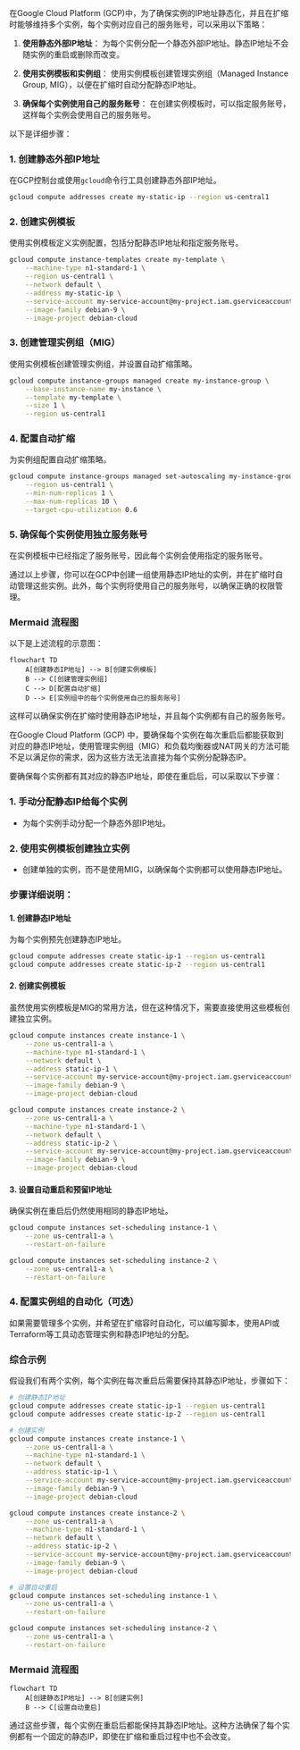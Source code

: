 在Google Cloud Platform (GCP)中，为了确保实例的IP地址静态化，并且在扩缩时能够维持多个实例，每个实例对应自己的服务账号，可以采用以下策略：

1. **使用静态外部IP地址**：
   为每个实例分配一个静态外部IP地址。静态IP地址不会随实例的重启或删除而改变。

2. **使用实例模板和实例组**：
   使用实例模板创建管理实例组（Managed Instance Group, MIG），以便在扩缩时自动分配静态IP地址。

3. **确保每个实例使用自己的服务账号**：
   在创建实例模板时，可以指定服务账号，这样每个实例会使用自己的服务账号。

以下是详细步骤：

### 1. 创建静态外部IP地址
在GCP控制台或使用`gcloud`命令行工具创建静态外部IP地址。

```bash
gcloud compute addresses create my-static-ip --region us-central1
```

### 2. 创建实例模板
使用实例模板定义实例配置，包括分配静态IP地址和指定服务账号。

```bash
gcloud compute instance-templates create my-template \
    --machine-type n1-standard-1 \
    --region us-central1 \
    --network default \
    --address my-static-ip \
    --service-account my-service-account@my-project.iam.gserviceaccount.com \
    --image-family debian-9 \
    --image-project debian-cloud
```

### 3. 创建管理实例组（MIG）
使用实例模板创建管理实例组，并设置自动扩缩策略。

```bash
gcloud compute instance-groups managed create my-instance-group \
    --base-instance-name my-instance \
    --template my-template \
    --size 1 \
    --region us-central1
```

### 4. 配置自动扩缩
为实例组配置自动扩缩策略。

```bash
gcloud compute instance-groups managed set-autoscaling my-instance-group \
    --region us-central1 \
    --min-num-replicas 1 \
    --max-num-replicas 10 \
    --target-cpu-utilization 0.6
```

### 5. 确保每个实例使用独立服务账号
在实例模板中已经指定了服务账号，因此每个实例会使用指定的服务账号。

通过以上步骤，你可以在GCP中创建一组使用静态IP地址的实例，并在扩缩时自动管理这些实例。此外，每个实例将使用自己的服务账号，以确保正确的权限管理。

### Mermaid 流程图
以下是上述流程的示意图：

```mermaid
flowchart TD
    A[创建静态IP地址] --> B[创建实例模板]
    B --> C[创建管理实例组]
    C --> D[配置自动扩缩]
    D --> E[实例组中的每个实例使用自己的服务账号]
```

这样可以确保实例在扩缩时使用静态IP地址，并且每个实例都有自己的服务账号。

在Google Cloud Platform (GCP) 中，要确保每个实例在每次重启后都能获取到对应的静态IP地址，使用管理实例组（MIG）和负载均衡器或NAT网关的方法可能不足以满足你的需求，因为这些方法无法直接为每个实例分配静态IP。

要确保每个实例都有其对应的静态IP地址，即使在重启后，可以采取以下步骤：

### 1. 手动分配静态IP给每个实例
- 为每个实例手动分配一个静态外部IP地址。

### 2. 使用实例模板创建独立实例
- 创建单独的实例，而不是使用MIG，以确保每个实例都可以使用静态IP地址。

### 步骤详细说明：

#### 1. 创建静态IP地址
为每个实例预先创建静态IP地址。

```bash
gcloud compute addresses create static-ip-1 --region us-central1
gcloud compute addresses create static-ip-2 --region us-central1
```

#### 2. 创建实例模板
虽然使用实例模板是MIG的常用方法，但在这种情况下，需要直接使用这些模板创建独立实例。

```bash
gcloud compute instances create instance-1 \
    --zone us-central1-a \
    --machine-type n1-standard-1 \
    --network default \
    --address static-ip-1 \
    --service-account my-service-account@my-project.iam.gserviceaccount.com \
    --image-family debian-9 \
    --image-project debian-cloud

gcloud compute instances create instance-2 \
    --zone us-central1-a \
    --machine-type n1-standard-1 \
    --network default \
    --address static-ip-2 \
    --service-account my-service-account@my-project.iam.gserviceaccount.com \
    --image-family debian-9 \
    --image-project debian-cloud
```

#### 3. 设置自动重启和预留IP地址
确保实例在重启后仍然使用相同的静态IP地址。

```bash
gcloud compute instances set-scheduling instance-1 \
    --zone us-central1-a \
    --restart-on-failure

gcloud compute instances set-scheduling instance-2 \
    --zone us-central1-a \
    --restart-on-failure
```

### 4. 配置实例组的自动化（可选）
如果需要管理多个实例，并希望在扩缩容时自动化，可以编写脚本，使用API或Terraform等工具动态管理实例和静态IP地址的分配。

### 综合示例

假设我们有两个实例，每个实例在每次重启后需要保持其静态IP地址，步骤如下：

```bash
# 创建静态IP地址
gcloud compute addresses create static-ip-1 --region us-central1
gcloud compute addresses create static-ip-2 --region us-central1

# 创建实例
gcloud compute instances create instance-1 \
    --zone us-central1-a \
    --machine-type n1-standard-1 \
    --network default \
    --address static-ip-1 \
    --service-account my-service-account@my-project.iam.gserviceaccount.com \
    --image-family debian-9 \
    --image-project debian-cloud

gcloud compute instances create instance-2 \
    --zone us-central1-a \
    --machine-type n1-standard-1 \
    --network default \
    --address static-ip-2 \
    --service-account my-service-account@my-project.iam.gserviceaccount.com \
    --image-family debian-9 \
    --image-project debian-cloud

# 设置自动重启
gcloud compute instances set-scheduling instance-1 \
    --zone us-central1-a \
    --restart-on-failure

gcloud compute instances set-scheduling instance-2 \
    --zone us-central1-a \
    --restart-on-failure
```

### Mermaid 流程图

```mermaid
flowchart TD
    A[创建静态IP地址] --> B[创建实例]
    B --> C[设置自动重启]
```

通过这些步骤，每个实例在重启后都能保持其静态IP地址。这种方法确保了每个实例都有一个固定的静态IP，即使在扩缩和重启过程中也不会改变。
